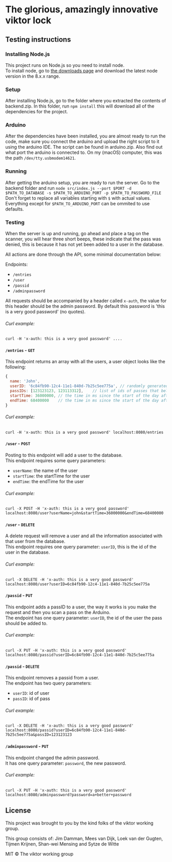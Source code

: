 # The glorious, amazingly innovative viktor lock


## Testing instructions
### Installing Node.js
This project runs on Node.js so you need to install node.  
To install node, go to [the downloads page](https://nodejs.org/en/download/) and download the latest node version in the 8.x.x range.

### Setup
After installing Node.js, go to the folder where you extracted the contents of backend.zip.
In this folder, run `npm install` this will download all of the dependencies for the project.

### Arduino
After the dependencies have been installed, you are almost ready to run the code, make sure you connect the arduino and upload the right script to it using the arduino IDE. The script can be found in arduino.zip. Also find out what port the arduino is connected to. On my (macOS) computer, this was the path `/dev/tty.usbmodem14621`.

### Running
After getting the arduino setup, you are ready to run the server. Go to the backend folder and run `node src/index.js --port $PORT -d $PATH_TO_DATABASE -s $PATH_TO_ARDUINO_PORT -p $PATH_TO_PASSWORD_FILE`  
Don't forget to replace all variables starting with `$` with actual values. Everything except for `$PATH_TO_ARDUINO_PORT` can be ommited to use defaults.

### Testing
When the server is up and running, go ahead and place a tag on the scanner, you will hear three short beeps, these indicate that the pass was denied, this is because it has not yet been added to a user in the database.  

All actions are done through the API, some minimal documentation below:

Endpoints:
- `/entries`
- `/user`
- `/passid`
- `/adminpassword`

All requests should be accompanied by a header called `x-auth`, the value for this header should be the admin password. By default this password is 'this is a very good password' (no quotes).  

###### Curl example:  
`curl -H 'x-auth: this is a very good password' ....`  

#### `/entries` - `GET`
This endpoint returns an array with all the users, a user object looks like the following:
```js
{
  name: 'John',
  userID: '6c84fb90-12c4-11e1-840d-7b25c5ee775a', // randomly generated id
  passIDs: [123123123, 123113312],    // list of ids of passes that belong to this user
  startTime: 36000000, // the time in ms since the start of the day after which the user can open the door
  endTime: 68400000    // the time in ms since the start of the day after which the user can no longer open the door
}
```

###### Curl example:  
`curl -H 'x-auth: this is a very good password' localhost:8080/entries`

#### `/user` - `POST`
Posting to this endpoint will add a user to the database.  
This endpoint requires some query parameters:
- `userName`: the name of the user
- `startTime`: the startTime for the user
- `endTime`: the endTime for the user

###### Curl example:  
`curl -X POST -H 'x-auth: this is a very good password' localhost:8080/user?userName=john&startTime=36000000&endTime=68400000`

#### `/user` - `DELETE`
A delete request will remove a user and all the information associated with that user from the database.  
This endpoint requires one query parameter: `userID`, this is the id of the user in the database.

###### Curl example:  
`curl -X DELETE -H 'x-auth: this is a very good password' localhost:8080/user?userID=6c84fb90-12c4-11e1-840d-7b25c5ee775a`

#### `/passid` - `PUT`
This endpoint adds a passID to a user, the way it works is you make the request and then you scan a pass on the Arduino.  
The endpoint has one query parameter: `userID`, the id of the user the pass should be added to.

###### Curl example:  
`curl -X PUT -H 'x-auth: this is a very good password' localhost:8080/passid?userID=6c84fb90-12c4-11e1-840d-7b25c5ee775a`

#### `/passid` - `DELETE`
This endpoint removes a passid from a user.  
The endpoint has two query parameters:
- `userID`: id of user
- `passID`: id of pass

###### Curl example:  
`curl -X DELETE -H 'x-auth: this is a very good password' localhost:8080/passid?userID=6c84fb90-12c4-11e1-840d-7b25c5ee775a&passID=123123123`

#### `/adminpassword` - `PUT`
This endpoint changed the admin password.  
It has one query parameter: `password`, the new password.

###### Curl example:  
`curl -X PUT -H 'x-auth: this is a very good password' localhost:8080/adminpassword?password=a+better+password`

## License
This project was brought to you by the kind folks of the viktor working group.

This group consists of: Jim Damman, Mees van Dijk, Loek van der Gugten, Tijmen Krijnen, Shan-wei Mensing and Sytze de Witte

MIT © The viktor working group
